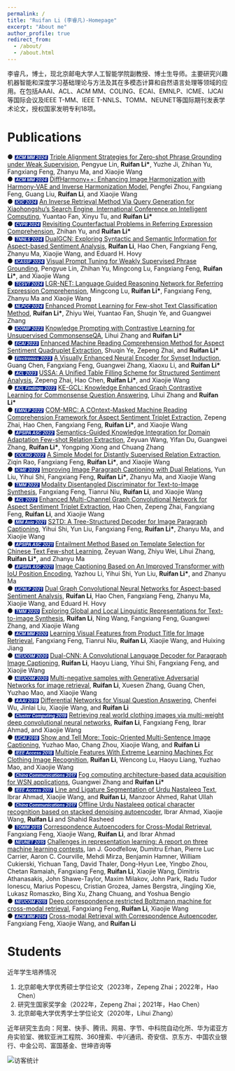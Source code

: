 ```yaml
---
permalink: /
title: "Ruifan Li (李睿凡)-Homepage"
excerpt: "About me"
author_profile: true
redirect_from: 
  - /about/
  - /about.html
---
```


李睿凡，博士，现北京邮电大学人工智能学院副教授、博士生导师。主要研究兴趣机器智能和深度学习基础理论与方法及其在多模态计算和自然语言处理等领域的应用。在包括AAAI、ACL、ACM MM、COLING、ECAI、EMNLP、ICME、IJCAI等国际会议及IEEE T-MM、IEEE T-NNLS、TOMM、NEUNET等国际期刊发表学术论文，授权国家发明专利18项。

Publications
======
&#9679;  <span style="font-size: 0.7em; color: white; background-color: #03228d; font-weight: bold; font-style: italic;"> &nbsp;ACM MM 2024 </span> &nbsp;[Triple Alignment Strategies for Zero-shot Phrase Grounding under Weak Supervision](链接), Pengyue Lin, __Ruifan Li\*__, Yuzhe Ji, Zhihan Yu, Fangxiang Feng, Zhanyu Ma, and Xiaojie Wang    
&#9679;  <span style="font-size: 0.7em; color: white; background-color: #03228d; font-weight: bold; font-style: italic;"> &nbsp;ACM MM 2024 </span> &nbsp;[DiffHarmony++: Enhancing Image Harmonization with Harmony-VAE and Inverse Harmonization Model](链接), Pengfei Zhou, Fangxiang Feng, Guang Liu, __Ruifan Li__, and Xiaojie Wang    
&#9679;  <span style="font-size: 0.7em; color: white; background-color: #03228d; font-weight: bold; font-style: italic;"> &nbsp;ICIC 2024 </span> &nbsp;[An Inverse Retrieval Method Via Query Generation for Xiaohongshu’s Search Engine, International Conference on Intelligent Computing](链接), Yuantao Fan, Xinyu Tu, and __Ruifan Li\*__    
&#9679;  <span style="font-size: 0.7em; color: white; background-color: #03228d; font-weight: bold; font-style: italic;"> &nbsp;CVPR 2024 </span> &nbsp;[Revisiting Counterfactual Problems in Referring Expression Comprehension](https://openaccess.thecvf.com/CVPR2024?day=all), Zhihan Yu, and __Ruifan Li\*__    
&#9679;  <span style="font-size: 0.7em; color: white; background-color: #03228d; font-weight: bold; font-style: italic;"> &nbsp;TNNLS 2024 </span> &nbsp;[DualGCN: Exploring Syntactic and Semantic Information for Aspect-based Sentiment Analysis](https://ieeexplore.ieee.org/document/9947346), __Ruifan Li__, Hao Chen, Fangxiang Feng, Zhanyu Ma, Xiaojie Wang, and Eduard H. Hovy    
&#9679;  <span style="font-size: 0.7em; color: white; background-color: #03228d; font-weight: bold; font-style: italic;"> &nbsp;ICASSP 2024 </span> &nbsp;[Visual Prompt Tuning for Weakly Supervised Phrase Grounding](https://ieeexplore.ieee.org/document/10445738), Pengyue Lin, Zhihan Yu, Mingcong Lu, Fangxiang Feng, __Ruifan Li\*__, and Xiaojie Wang    
&#9679;  <span style="font-size: 0.7em; color: white; background-color: #03228d; font-weight: bold; font-style: italic;"> &nbsp;TCSVT 2024 </span> &nbsp;[LGR-NET: Language Guided Reasoning Network for Referring Expression Comprehension](https://ieeexplore.ieee.org/document/10463072), Mingcong Lu, __Ruifan Li\*__, Fangxiang Feng, Zhanyu Ma and Xiaojie Wang    
&#9679;  <span style="font-size: 0.7em; color: white; background-color: #03228d; font-weight: bold; font-style: italic;"> &nbsp;NLPCC 2024 </span> &nbsp;[Enhanced Prompt Learning for Few-shot Text Classification Method](https://xbna.pku.edu.cn/EN/10.13209/j.0479-8023.2023.071), __Ruifan Li\*__, Zhiyu Wei, Yuantao Fan, Shuqin Ye, and Guangwei Zhang    
&#9679;  <span style="font-size: 0.7em; color: white; background-color: #03228d; font-weight: bold; font-style: italic;"> &nbsp;ICONIP 2023 </span> &nbsp;[Knowledge Prompting with Contrastive Learning for Unsupervised CommonsenseQA](https://link.springer.com/chapter/10.1007/978-981-99-8145-8_3), Lihui Zhang and __Ruifan Li\*__    
&#9679;  <span style="font-size: 0.7em; color: white; background-color: #03228d; font-weight: bold; font-style: italic;"> &nbsp;ECAI 2023 </span> &nbsp;[Enhanced Machine Reading Comprehension Method for Aspect Sentiment Quadruplet Extraction](https://ebooks.iospress.nl/volumearticle/64532), Shuqin Ye, Zepeng Zhai, and __Ruifan Li\*__      
&#9679;  <span style="font-size: 0.7em; color: white; background-color: #03228d; font-weight: bold; font-style: italic;"> &nbsp;Electronics 2023 </span> &nbsp;[A Visually Enhanced Neural Encoder for Synset Induction](https://www.mdpi.com/2079-9292/12/16/3521), Guang Chen, Fangxiang Feng, Guangwei Zhang, Xiaoxu Li, and __Ruifan Li\*__       
&#9679;  <span style="font-size: 0.7em; color: white; background-color: #03228d; font-weight: bold; font-style: italic;"> &nbsp;ACL 2023 </span> &nbsp;[USSA: A Unified Table Filling Scheme for Structured Sentiment Analysis](https://aclanthology.org/2023.acl-long.802/), Zepeng Zhai, Hao Chen, __Ruifan Li\*__, and Xiaojie Wang     
&#9679;  <span style="font-size: 0.7em; color: white; background-color: #03228d; font-weight: bold; font-style: italic;"> &nbsp;ACL Findings 2022 </span> &nbsp;[KE-GCL: Knowledge Enhanced Graph Contrastive Learning for Commonsense Question Answering](https://aclanthology.org/2022.findings-emnlp.6/), Lihui Zhang and __Ruifan Li\*__    
&#9679;  <span style="font-size: 0.7em; color: white; background-color: #03228d; font-weight: bold; font-style: italic;"> &nbsp;EMNLP 2022 </span> &nbsp;[COM-MRC: A COntext-Masked Machine Reading Comprehension Framework for Aspect Sentiment Triplet Extraction](https://aclanthology.org/2022.emnlp-main.212/), Zepeng Zhai, Hao Chen, Fangxiang Feng, __Ruifan Li\*__, and Xiaojie Wang    
&#9679;  <span style="font-size: 0.7em; color: white; background-color: #03228d; font-weight: bold; font-style: italic;"> &nbsp;APSIPA ASC 2022 </span> &nbsp;[Semantics-Guided Knowledge Integration for Domain Adaptation Few-shot Relation Extraction](https://ieeexplore.ieee.org/document/9979971), Zeyuan Wang, Yifan Du, Guangwei Zhang, __Ruifan Li\*__, Yongping Xiong and Chuang Zhang    
&#9679;  <span style="font-size: 0.7em; color: white; background-color: #03228d; font-weight: bold; font-style: italic;"> &nbsp;COLING 2022 </span> &nbsp;[A Simple Model for Distantly Supervised Relation Extraction](https://aclanthology.org/2022.coling-1.234/), Ziqin Rao, Fangxiang Feng, __Ruifan Li\*__, and Xiaojie Wang    
&#9679;  <span style="font-size: 0.7em; color: white; background-color: #03228d; font-weight: bold; font-style: italic;"> &nbsp;ICME 2022 </span> &nbsp;[Improving Image Paragraph Captioning with Dual Relations](https://ieeexplore.ieee.org/document/9859701), Yun Liu, Yihui Shi, Fangxiang Feng, __Ruifan Li\*__, Zhanyu Ma, and Xiaojie Wang    
&#9679;  <span style="font-size: 0.7em; color: white; background-color: #03228d; font-weight: bold; font-style: italic;"> &nbsp;TMM 2022 </span> &nbsp;[Modality Disentangled Discriminator for Text-to-Image Synthesis](https://ieeexplore.ieee.org/document/9417738), Fangxiang Feng, Tianrui Niu, __Ruifan Li__, and Xiaojie Wang    
&#9679;  <span style="font-size: 0.7em; color: white; background-color: #03228d; font-weight: bold; font-style: italic;"> &nbsp;ACL 2022 </span> &nbsp;[Enhanced Multi-Channel Graph Convolutional Network for Aspect Sentiment Triplet Extraction](https://aclanthology.org/2022.acl-long.212/), Hao Chen, Zepeng Zhai, Fangxiang Feng, __Ruifan Li__, and Xiaojie Wang    
&#9679;  <span style="font-size: 0.7em; color: white; background-color: #03228d; font-weight: bold; font-style: italic;"> &nbsp;MM Asia 2021 </span> &nbsp;[S2TD: A Tree-Structured Decoder for Image Paragraph Captioning](https://dl.acm.org/doi/10.1145/3469877.3490585), Yihui Shi, Yun Liu, Fangxiang Feng, __Ruifan Li\*__, Zhanyu Ma, and Xiaojie Wang    
&#9679;  <span style="font-size: 0.7em; color: white; background-color: #03228d; font-weight: bold; font-style: italic;"> &nbsp;APSIPA ASC 2021 </span> &nbsp;[Entailment Method Based on Template Selection for Chinese Text Few-shot Learning](https://ieeexplore.ieee.org/document/9689473), Zeyuan Wang, Zhiyu Wei, Lihui Zhang, __Ruifan Li\*__, and Zhanyu Ma    
&#9679;  <span style="font-size: 0.7em; color: white; background-color: #03228d; font-weight: bold; font-style: italic;"> &nbsp;APSIPA ASC 2021 </span> &nbsp;[Image Captioning Based on An Improved Transformer with IoU Position Encoding](https://ieeexplore.ieee.org/document/9689357), Yazhou Li, Yihui Shi, Yun Liu, __Ruifan Li\*__, and Zhanyu Ma    
&#9679;  <span style="font-size: 0.7em; color: white; background-color: #03228d; font-weight: bold; font-style: italic;"> &nbsp;IJCNLP 2021 </span> &nbsp;[Dual Graph Convolutional Neural Networks for Aspect-based Sentiment Analysis](https://aclanthology.org/2021.acl-long.494/), __Ruifan Li__, Hao Chen, Fangxiang Feng, Zhanyu Ma, Xiaojie Wang, and Eduard H. Hovy        
&#9679;  <span style="font-size: 0.7em; color: white; background-color: #03228d; font-weight: bold; font-style: italic;"> &nbsp;TMM 2020 </span> &nbsp;[Exploring Global and Local Linguistic Representations for Text-to-image Synthesis](https://ieeexplore.ieee.org/document/8989803), __Ruifan Li__, Ning Wang, Fangxiang Feng, Guangwei Zhang, and Xiaojie Wang    
&#9679;  <span style="font-size: 0.7em; color: white; background-color: #03228d; font-weight: bold; font-style: italic;"> &nbsp;ACM MM 2020 </span> &nbsp;[Learning Visual Features from Product Title for Image Retrieval](https://dl.acm.org/doi/10.1145/3394171.3416296), Fangxiang Feng, Tianrui Niu, __Ruifan Li__, Xiaojie Wang, and Huixing Jiang    
&#9679;  <span style="font-size: 0.7em; color: white; background-color: #03228d; font-weight: bold; font-style: italic;"> &nbsp;NEUCOM 2020 </span> &nbsp;[Dual-CNN: A Convolutional Language Decoder for Paragraph Image Captioning](https://www.sciencedirect.com/science/article/abs/pii/S0925231220302319), __Ruifan Li__, Haoyu Liang, Yihui Shi, Fangxiang Feng, and Xiaojie Wang    
&#9679;  <span style="font-size: 0.7em; color: white; background-color: #03228d; font-weight: bold; font-style: italic;"> &nbsp;NEUCOM 2020 </span> &nbsp;[Multi-negative samples with Generative Adversarial Networks for image retrieval](https://www.sciencedirect.com/science/article/abs/pii/S0925231219308823), __Ruifan Li__, Xuesen Zhang, Guang Chen, Yuzhao Mao, and Xiaojie Wang    
&#9679;  <span style="font-size: 0.7em; color: white; background-color: #03228d; font-weight: bold; font-style: italic;"> &nbsp;AAAI 2019 </span> &nbsp;[Differential Networks for Visual Question Answering](链接), Chenfei Wu, Jinlai Liu, Xiaojie Wang, and __Ruifan Li__    
&#9679;  <span style="font-size: 0.7em; color: white; background-color: #03228d; font-weight: bold; font-style: italic;"> &nbsp;Cluster Computing 2019 </span> &nbsp;[Retrieving real world clothing images via multi-weight deep convolutional neural networks](https://link.springer.com/article/10.1007/s10586-017-1052-8), __Ruifan Li__, Fangxiang Feng, Ibrar Ahmad, and Xiaojie Wang    
&#9679;  <span style="font-size: 0.7em; color: white; background-color: #03228d; font-weight: bold; font-style: italic;"> &nbsp;IJCAI 2018 </span> &nbsp;[Show and Tell More: Topic-Oriented Multi-Sentence Image Captioning](https://www.ijcai.org/proceedings/2018/592), Yuzhao Mao, Chang Zhou, Xiaojie Wang, and __Ruifan Li__    
&#9679;  <span style="font-size: 0.7em; color: white; background-color: #03228d; font-weight: bold; font-style: italic;"> &nbsp;IEEE Access 2018 </span> &nbsp;[Multiple Features With Extreme Learning Machines For Clothing Image Recognition](https://ieeexplore.ieee.org/document/8388198), __Ruifan Li__, Wencong Lu, Haoyu Liang, Yuzhao Mao, and Xiaojie Wang    
&#9679;  <span style="font-size: 0.7em; color: white; background-color: #03228d; font-weight: bold; font-style: italic;"> &nbsp;China Communications 2017 </span> &nbsp;[Fog computing architecture-based data acquisition for WSN applications](https://ieeexplore.ieee.org/document/8233652), Guangwei Zhang and __Ruifan Li\*__    
&#9679;  <span style="font-size: 0.7em; color: white; background-color: #03228d; font-weight: bold; font-style: italic;"> &nbsp;IEEE Access 2017 </span> &nbsp;[Line and Ligature Segmentation of Urdu Nastaleeq Text](https://ieeexplore.ieee.org/document/7932054), Ibrar Ahmad, Xiaojie Wang, and __Ruifan Li__, Manzoor Ahmed, Rahat Ullah    
&#9679;  <span style="font-size: 0.7em; color: white; background-color: #03228d; font-weight: bold; font-style: italic;"> &nbsp;China Communications 2017 </span> &nbsp;[Offline Urdu Nastaleeq optical character recognition based on stacked denoising autoencoder](https://ieeexplore.ieee.org/document/7839765), Ibrar Ahmad, Xiaojie Wang, __Ruifan Li__ and Shahid Rasheed    
&#9679;  <span style="font-size: 0.7em; color: white; background-color: #03228d; font-weight: bold; font-style: italic;"> &nbsp;TOMM 2015 </span> &nbsp;[Correspondence Autoencoders for Cross-Modal Retrieval](https://dl.acm.org/doi/10.1145/2808205), Fangxiang Feng, Xiaojie Wang, __Ruifan Li__, and Ibrar Ahmad    
&#9679;  <span style="font-size: 0.7em; color: white; background-color: #03228d; font-weight: bold; font-style: italic;"> &nbsp;NEUNET 2015 </span> &nbsp;[Challenges in representation learning: A report on three machine learning contests](https://www.sciencedirect.com/science/article/abs/pii/S0893608014002159), Ian J. Goodfellow, Dumitru Erhan, Pierre Luc Carrier, Aaron C. Courville, Mehdi Mirza, Benjamin Hamner, William Cukierski, Yichuan Tang, David Thaler, Dong-Hyun Lee, Yingbo Zhou, Chetan Ramaiah, Fangxiang Feng, __Ruifan Li__, Xiaojie Wang, Dimitris Athanasakis, John Shawe-Taylor, Maxim Milakov, John Park, Radu Tudor Ionescu, Marius Popescu, Cristian Grozea, James Bergstra, Jingjing Xie, Lukasz Romaszko, Bing Xu, Zhang Chuang, and Yoshua Bengio    
&#9679;  <span style="font-size: 0.7em; color: white; background-color: #03228d; font-weight: bold; font-style: italic;"> &nbsp;NEUCOM 2015 </span> &nbsp;[Deep correspondence restricted Boltzmann machine for cross-modal retrieval](https://dl.acm.org/doi/10.1145/2808205), Fangxiang Feng, __Ruifan Li__, Xiaojie Wang    
&#9679;  <span style="font-size: 0.7em; color: white; background-color: #03228d; font-weight: bold; font-style: italic;"> &nbsp;ACM MM 2014 </span> &nbsp;[Cross-modal Retrieval with Correspondence Autoencoder](https://dl.acm.org/doi/10.1145/2647868.2654902), Fangxiang Feng, Xiaojie Wang, and __Ruifan Li__    



Students
======
近年学生培养情况    

1. 北京邮电大学优秀硕士学位论文（2023年，Zepeng Zhai；2022年，Hao Chen）    
2. 研究生国家奖学金（2022年，Zepeng Zhai；2021年，Hao Chen）    
3. 北京邮电大学优秀学士学位论文（2020年，Lihui Zhang）    


近年研究生去向：阿里、快手、腾讯、网易、字节、中科院自动化所、华为诺亚方舟实验室、微软亚洲工程院、360搜索、中兴通讯、奇安信、京东方、中国农业银行、中金公司、富国基金、世坤咨询等  
  
![访客统计](https://s01.flagcounter.com/count2/6KPu/bg_FFFFFF/txt_000000/border_CCCCCC/columns_2/maxflags_10/viewers_0/labels_0/pageviews_0/flags_0/percent_0/ "访客统计")
